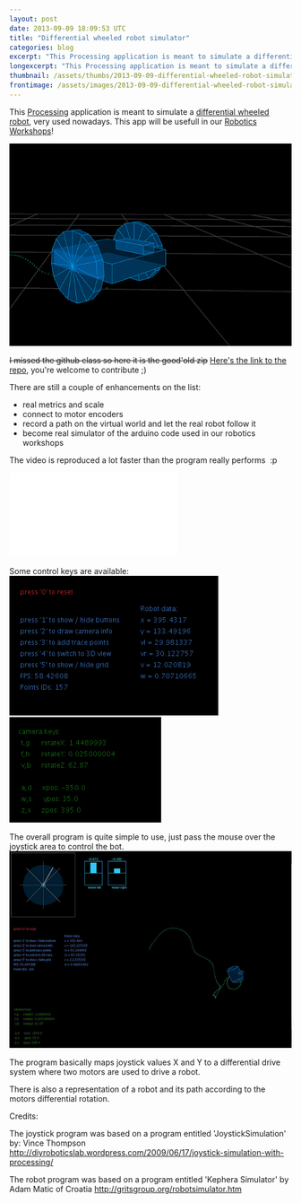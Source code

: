 ```yaml
---
layout: post
date: 2013-09-09 18:09:53 UTC
title: "Differential wheeled robot simulator"
categories: blog
excerpt: "This Processing application is meant to simulate a differential wheeled robot, very used nowadays. This app will be usefull in our Robotics Workshops!"
longexcerpt: "This Processing application is meant to simulate a differential wheeled robot, very used nowadays. This app will be usefull in our Robotics Workshops!I missed the github class so here it is the good\'old zip"
thumbnail: /assets/thumbs/2013-09-09-differential-wheeled-robot-simulator-1.jpg
frontimage: /assets/images/2013-09-09-differential-wheeled-robot-simulator-1.jpg
---
```


This <a href="http://processing.org">Processing</a> application is meant to simulate a <a href="http://en.wikipedia.org/wiki/Differential_wheeled_robot">differential wheeled robot</a>, very used nowadays. This app will be usefull in our <a href="http://guibot.pt">Robotics Workshops</a>!

<a href="http://www.flickr.com/photos/guibot/9711105195/">![](/assets/images/2013-09-09-differential-wheeled-robot-simulator-1.jpg)</a>

<del datetime="2013-09-30T22:42:36+00:00">I missed the github class so here it is the good'old zip</del>
<a href="https://github.com/Artica/DifferentialDriveSimulator-Processing">Here's the link to the repo</a>, you're welcome to contribute  ;)

There are still a couple of enhancements on the list:
<ul>
        <li>real metrics and scale</li>
	<li>connect to motor encoders</li>
        <li>record a path on the virtual world and let the real robot follow it</li>
	<li>become real simulator of the arduino code used in our robotics workshops</li>
</ul>

The video is reproduced a lot faster than the program really performs  :p
<div class="video-container"><iframe src="//www.youtube.com/embed/ly1pOw2H_1o?list=UU_SK27zLYcoPh27UTATRQNQ" frameborder="0" allowfullscreen></iframe></div>

Some control keys are available:
<a href="http://www.flickr.com/photos/guibot/9711105211/">![](/assets/images/2013-09-09-differential-wheeled-robot-simulator-2.png)</a>
<a href="http://www.flickr.com/photos/guibot/9711105229/">![](/assets/images/2013-09-09-differential-wheeled-robot-simulator-3.png)</a>

The overall program is quite simple to use, just pass the mouse over the joystick area to control the bot.
<a href="http://www.flickr.com/photos/guibot/9714339852/">![](/assets/images/2013-09-09-differential-wheeled-robot-simulator-4.jpg)</a>

The program basically maps joystick values X and Y to a differential drive system where two motors are used to drive a robot.  

There is also a representation of a robot and its path according to the motors differential rotation.
 
 Credits:
 
 The joystick program was based on a program entitled 'JoystickSimulation' by: Vince Thompson
 <a href="http://diyroboticslab.wordpress.com/2009/06/17/joystick-simulation-with-processing/">http://diyroboticslab.wordpress.com/2009/06/17/joystick-simulation-with-processing/</a>
 
 The robot program was based on a program entitled 'Kephera Simulator' by Adam Matic of Croatia
 <a href="http://gritsgroup.org/robotsimulator.htm">http://gritsgroup.org/robotsimulator.htm</a>
